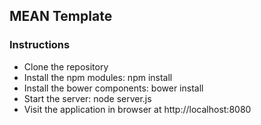 MEAN Template
-------

### Instructions
- Clone the repository
- Install the npm modules: npm install
- Install the bower components: bower install
- Start the server: node server.js
- Visit the application in browser at http://localhost:8080
